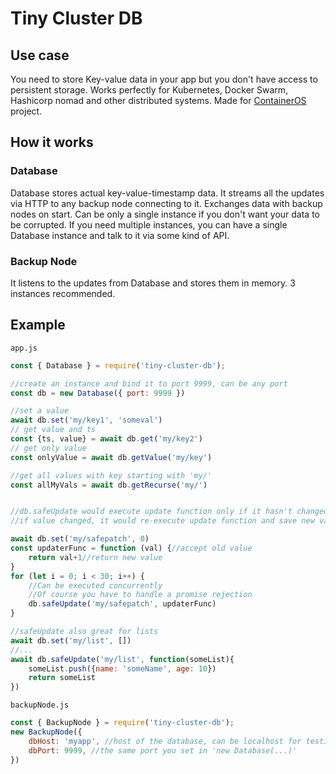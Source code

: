 # Tiny Cluster DB

## Use case

You need to store Key-value data in your app but you don't have access to persistent storage. Works perfectly for Kubernetes, Docker Swarm, Hashicorp nomad and other distributed systems. Made for [ContainerOS](https://containeros.org) project.

## How it works

### Database
Database stores actual key-value-timestamp data. It streams all the updates via HTTP to any backup node connecting to it. Exchanges data with backup nodes on start.
Can be only a single instance if you don't want your data to be corrupted. If you need multiple instances, you can have a single Database instance and talk to it via some kind of API.

### Backup Node
It listens to the updates from Database and stores them in memory. 3 instances recommended.


## Example

`app.js`
```javascript
const { Database } = require('tiny-cluster-db');

//create an instance and bind it to port 9999, can be any port
const db = new Database({ port: 9999 })

//set a value
await db.set('my/key1', 'someval')
// get value and ts
const {ts, value} = await db.get('my/key2') 
// get only value
const onlyValue = await db.getValue('my/key') 

//get all values with key starting with 'my/'
const allMyVals = await db.getRecurse('my/')


//db.safeUpdate would execute update function only if it hasn't changed since ts
//if value changed, it would re-execute update function and save new value

await db.set('my/safepatch', 0)
const updaterFunc = function (val) {//accept old value
    return val+1//return new value
}
for (let i = 0; i < 30; i++) {
    //Can be executed concurrently
    //Of course you have to handle a promise rejection
    db.safeUpdate('my/safepatch', updaterFunc) 
}

//safeUpdate also great for lists
await db.set('my/list', []) 
//...
await db.safeUpdate('my/list', function(someList){
    someList.push({name: 'someName', age: 10})
    return someList
})
```

`backupNode.js`
```javascript
const { BackupNode } = require('tiny-cluster-db');
new BackupNode({ 
    dbHost: 'myapp', //host of the database, can be localhost for testing purposes
    dbPort: 9999, //the same port you set in 'new Database(...)'
})
```